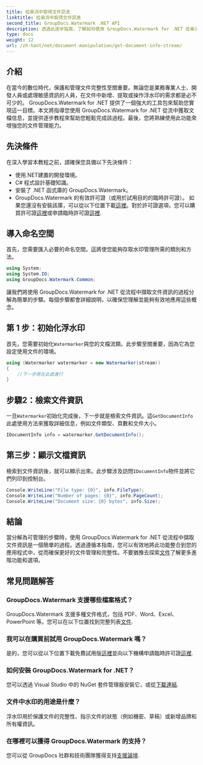 ```yaml
---
title: 從串流中取得文件訊息
linktitle: 從串流中取得文件訊息
second_title: GroupDocs.Watermark .NET API
description: 透過此逐步指南，了解如何使用 GroupDocs.Watermark for .NET 從串流中取得文件資訊。您的文件管理功能毫不費力。
type: docs
weight: 12
url: /zh-hant/net/document-manipulation/get-document-info-stream/
---
```

## 介紹
在當今的數位時代，保護和管理文件完整性至關重要。無論您是業務專業人士、開發人員或處理敏感資訊的人員，在文件中新增、提取或操作浮水印的需求都是必不可少的。 GroupDocs.Watermark for .NET 提供了一個強大的工具包來幫助您實現這一目標。本文將指導您使用 GroupDocs.Watermark for .NET 從流中獲取文檔信息，並提供逐步教程來幫助您輕鬆完成該過程。最後，您將熟練使用此功能來增強您的文件管理能力。
## 先決條件
在深入學習本教程之前，請確保您具備以下先決條件：
- 使用.NET建置的開發環境。
- C# 程式設計基礎知識。
- 安裝了 .NET 函式庫的 GroupDocs.Watermark。
- GroupDocs.Watermark 的有效許可證（或用於試用目的的臨時許可證）。
如果您還沒有安裝該庫，可以從以下位置下載[這裡](https://releases.groupdocs.com/Watermark/net/)。對於許可證選項，您可以購買許可證[這裡](https://purchase.groupdocs.com/buy)或申請臨時許可證[這裡](https://purchase.groupdocs.com/temporary-license/).
## 導入命名空間
首先，您需要匯入必要的命名空間。這將使您能夠存取水印管理所需的類別和方法。
```csharp
using System;
using System.IO;
using GroupDocs.Watermark.Common;
```
讓我們將使用 GroupDocs.Watermark for .NET 從流程中擷取文件資訊的過程分解為簡單的步驟。每個步驟都會詳細說明，以確保您理解並能夠有效地應用這些概念。
## 第 1 步：初始化浮水印
首先，您需要初始化`Watermarker`與您的文檔流類。此步驟至關重要，因為它為您設定使用文件的環境。
```csharp
using (Watermarker watermarker = new Watermarker(stream))
{
    //下一步將在此處進行
}
```
## 步驟2：檢索文件資訊
一旦`Watermarker`初始化完成後，下一步就是檢索文件資訊。這`GetDocumentInfo`此處使用方法來獲取詳細信息，例如文件類型、頁數和文件大小。
```csharp
IDocumentInfo info = watermarker.GetDocumentInfo();
```
## 第三步：顯示文檔資訊
檢索到文件資訊後，就可以顯示出來。此步驟涉及訪問`IDocumentInfo`物件並將它們列印到控制台。
```csharp
Console.WriteLine("File type: {0}", info.FileType);
Console.WriteLine("Number of pages: {0}", info.PageCount);
Console.WriteLine("Document size: {0} bytes", info.Size);
```

## 結論
當分解為可管理的步驟時，使用 GroupDocs.Watermark for .NET 從流程中擷取文件資訊是一個簡單的過程。透過遵循本指南，您可以有效地將此功能整合到您的應用程式中，從而確保更好的文件管理和完整性。不要猶豫去探索[文件](https://reference.groupdocs.com/Watermark/net/)了解更多進階功能和選項。
## 常見問題解答
### GroupDocs.Watermark 支援哪些檔案格式？
 GroupDocs.Watermark 支援多種文件格式，包括 PDF、Word、Excel、PowerPoint 等。您可以在以下位置找到完整列表[文件](https://reference.groupdocs.com/Watermark/net/).
### 我可以在購買前試用 GroupDocs.Watermark 嗎？
是的，您可以從以下位置下載免費試用版[這裡](https://releases.groupdocs.com/)並向以下機構申請臨時許可證[這裡](https://purchase.groupdocs.com/temporary-license/).
### 如何安裝 GroupDocs.Watermark for .NET？
您可以透過 Visual Studio 中的 NuGet 套件管理器安裝它，或從[下載連結](https://releases.groupdocs.com/Watermark/net/).
### 文件中水印的用途是什麼？
浮水印用於保護文件的完整性、指示文件的狀態（例如機密、草稿）或新增品牌和所有權資訊。
### 在哪裡可以獲得 GroupDocs.Watermark 的支持？
您可以從 GroupDocs 社群和技術團隊獲得支持[支援論壇](https://forum.groupdocs.com/c/watermark/19).